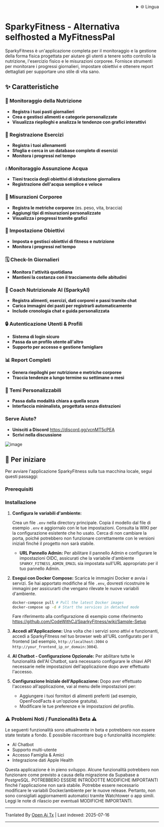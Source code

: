 <div align="right">
  <details>
    <summary >🌐 Lingua</summary>
    <div>
      <div align="right">
        <p><a href="https://openaitx.github.io/view.html?user=CodeWithCJ&project=SparkyFitness&lang=en">Inglese</a></p>
        <p><a href="https://openaitx.github.io/view.html?user=CodeWithCJ&project=SparkyFitness&lang=zh-CN">简体中文</a></p>
        <p><a href="https://openaitx.github.io/view.html?user=CodeWithCJ&project=SparkyFitness&lang=zh-TW">繁體中文</a></p>
        <p><a href="https://openaitx.github.io/view.html?user=CodeWithCJ&project=SparkyFitness&lang=ja">日本語</a></p>
        <p><a href="https://openaitx.github.io/view.html?user=CodeWithCJ&project=SparkyFitness&lang=ko">한국어</a></p>
        <p><a href="https://openaitx.github.io/view.html?user=CodeWithCJ&project=SparkyFitness&lang=hi">हिन्दी</a></p>
        <p><a href="https://openaitx.github.io/view.html?user=CodeWithCJ&project=SparkyFitness&lang=th">ไทย</a></p>
        <p><a href="https://openaitx.github.io/view.html?user=CodeWithCJ&project=SparkyFitness&lang=fr">Francese</a></p>
        <p><a href="https://openaitx.github.io/view.html?user=CodeWithCJ&project=SparkyFitness&lang=de">Tedesco</a></p>
        <p><a href="https://openaitx.github.io/view.html?user=CodeWithCJ&project=SparkyFitness&lang=es">Spagnolo</a></p>
        <p><a href="https://openaitx.github.io/view.html?user=CodeWithCJ&project=SparkyFitness&lang=it">Italiano</a></p>
        <p><a href="https://openaitx.github.io/view.html?user=CodeWithCJ&project=SparkyFitness&lang=ru">Русский</a></p>
        <p><a href="https://openaitx.github.io/view.html?user=CodeWithCJ&project=SparkyFitness&lang=pt">Portoghese</a></p>
        <p><a href="https://openaitx.github.io/view.html?user=CodeWithCJ&project=SparkyFitness&lang=nl">Olandese</a></p>
        <p><a href="https://openaitx.github.io/view.html?user=CodeWithCJ&project=SparkyFitness&lang=pl">Polacco</a></p>
        <p><a href="https://openaitx.github.io/view.html?user=CodeWithCJ&project=SparkyFitness&lang=ar">العربية</a></p>
        <p><a href="https://openaitx.github.io/view.html?user=CodeWithCJ&project=SparkyFitness&lang=fa">فارسی</a></p>
        <p><a href="https://openaitx.github.io/view.html?user=CodeWithCJ&project=SparkyFitness&lang=tr">Turco</a></p>
        <p><a href="https://openaitx.github.io/view.html?user=CodeWithCJ&project=SparkyFitness&lang=vi">Vietnamita</a></p>
        <p><a href="https://openaitx.github.io/view.html?user=CodeWithCJ&project=SparkyFitness&lang=id">Indonesiano</a></p>
      </div>
    </div>
  </details>
</div>

# SparkyFitness - Alternativa selfhosted a MyFitnessPal

SparkyFitness è un'applicazione completa per il monitoraggio e la gestione della forma fisica progettata per aiutare gli utenti a tenere sotto controllo la nutrizione, l'esercizio fisico e le misurazioni corporee. Fornisce strumenti per monitorare i progressi giornalieri, impostare obiettivi e ottenere report dettagliati per supportare uno stile di vita sano.


## ✨ Caratteristiche

### 🍎 Monitoraggio della Nutrizione

* **Registra i tuoi pasti giornalieri**
* **Crea e gestisci alimenti e categorie personalizzate**
* **Visualizza riepiloghi e analizza le tendenze con grafici interattivi**

### 💪 Registrazione Esercizi

* **Registra i tuoi allenamenti**
* **Sfoglia e cerca in un database completo di esercizi**
* **Monitora i progressi nel tempo**

### 💧 Monitoraggio Assunzione Acqua

* **Tieni traccia degli obiettivi di idratazione giornaliera**
* **Registrazione dell'acqua semplice e veloce**

### 📏 Misurazioni Corporee

* **Registra le metriche corporee** (es. peso, vita, braccia)
* **Aggiungi tipi di misurazioni personalizzate**
* **Visualizza i progressi tramite grafici**

### 🎯 Impostazione Obiettivi

* **Imposta e gestisci obiettivi di fitness e nutrizione**
* **Monitora i progressi nel tempo**

### 🗓️ Check-In Giornalieri

* **Monitora l'attività quotidiana**
* **Mantieni la costanza con il tracciamento delle abitudini**

### 🤖 Coach Nutrizionale AI (SparkyAI)

* **Registra alimenti, esercizi, dati corporei e passi tramite chat**
* **Carica immagini dei pasti per registrarli automaticamente**
* **Include cronologia chat e guida personalizzata**

### 🔒 Autenticazione Utenti & Profili

* **Sistema di login sicuro**
* **Passa da un profilo utente all'altro**
* **Supporto per accesso e gestione famigliare**

### 📊 Report Completi

* **Genera riepiloghi per nutrizione e metriche corporee**
* **Traccia tendenze a lungo termine su settimane o mesi**

### 🎨 Temi Personalizzabili

* **Passa dalla modalità chiara a quella scura**
* **Interfaccia minimalista, progettata senza distrazioni**

### Serve Aiuto?
* **Unisciti a Discord**
  https://discord.gg/vcnMT5cPEA
* **Scrivi nella discussione**


![image](https://github.com/user-attachments/assets/ccc7f34e-a663-405f-a4d4-a9888c3197bc)

## 🚀 Per iniziare

Per avviare l'applicazione SparkyFitness sulla tua macchina locale, segui questi passaggi:

### Prerequisiti

### Installazione

1.  **Configura le variabili d'ambiente:**

    Crea un file `.env` nella directory principale. Copia il modello dal file di esempio `.env` e aggiornalo con le tue impostazioni. Consulta la WIKI per la configurazione esistente che ho usato. Cerca di non cambiare la porta, poiché potrebbero non funzionare correttamente con le versioni iniziali finché il progetto non sarà stabile.

    *   **URL Pannello Admin:** Per abilitare il pannello Admin e configurare le impostazioni OIDC, assicurati che la variabile d'ambiente `SPARKY_FITNESS_ADMIN_EMAIL` sia impostata sull'URL appropriato per il tuo pannello Admin.
    

2.  **Esegui con Docker Compose:**
    Scarica le immagini Docker e avvia i servizi. Se hai apportato modifiche al file `.env`, dovresti ricostruire le immagini per assicurarti che vengano rilevate le nuove variabili d'ambiente.


    ```sh
    docker-compose pull # Pull the latest Docker images
    docker-compose up -d # Start the services in detached mode
    ```
    Fare riferimento alla configurazione di esempio come riferimento
    https://github.com/CodeWithCJ/SparkyFitness/wiki/Sample-Setup

3.  **Accedi all'Applicazione:**
    Una volta che i servizi sono attivi e funzionanti, accedi a SparkyFitness nel tuo browser web all'URL configurato per il frontend (ad esempio, `http://localhost:3004` o `http://your_frontend_ip_or_domain:3004`).

4.  **AI Chatbot - Configurazione Opzionale:**
    Per abilitare tutte le funzionalità dell'AI Chatbot, sarà necessario configurare le chiavi API necessarie nelle impostazioni dell'applicazione dopo aver effettuato l'accesso.
  
5.  **Configurazione Iniziale dell'Applicazione:**
    Dopo aver effettuato l'accesso all'applicazione, vai al menu delle impostazioni per:
    *   Aggiungere i tuoi fornitori di alimenti preferiti (ad esempio, OpenFoodFacts è un'opzione gratuita).
    *   Modificare le tue preferenze e le impostazioni del profilo.

### ⚠️ Problemi Noti / Funzionalità Beta ⚠️

Le seguenti funzionalità sono attualmente in beta e potrebbero non essere state testate a fondo. È possibile riscontrare bug o funzionalità incomplete:

*   AI Chatbot
*   Supporto multi-utente
*   Accesso Famiglia & Amici
*   Integrazione dati Apple Health

Questa applicazione è in pieno sviluppo. Alcune funzionalità potrebbero non funzionare come previsto a causa della migrazione da Supabase a PostgreSQL. POTREBBERO ESSERE INTRODOTTE MODIFICHE IMPORTANTI finché l'applicazione non sarà stabile.
Potrebbe essere necessario modificare le variabili Docker/ambiente per le nuove release. Pertanto, non sono consigliati aggiornamenti automatici tramite Watchtower o app simili. Leggi le note di rilascio per eventuali MODIFICHE IMPORTANTI.




---

Tranlated By [Open Ai Tx](https://github.com/OpenAiTx/OpenAiTx) | Last indexed: 2025-07-16

---